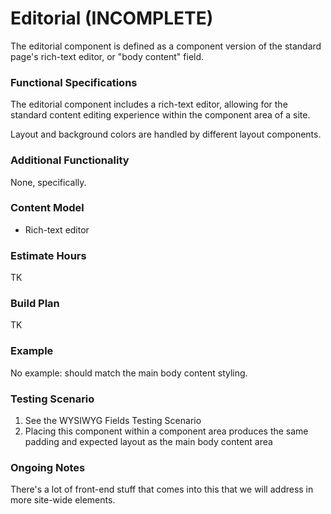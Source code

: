 # Editorial (INCOMPLETE)

The editorial component is defined as a component version of the standard page's rich-text editor, or "body content" field.‌

### Functional Specifications <a href="#functional-specifications" id="functional-specifications"></a>

The editorial component includes a rich-text editor, allowing for the standard content editing experience within the component area of a site.‌

Layout and background colors are handled by different layout components.‌

### Additional Functionality <a href="#additional-functionality" id="additional-functionality"></a>

None, specifically.‌

### Content Model <a href="#content-model" id="content-model"></a>

* Rich-text editor

### Estimate Hours <a href="#estimate-hours" id="estimate-hours"></a>

TK‌

### Build Plan <a href="#build-plan" id="build-plan"></a>

TK‌

### Example <a href="#example" id="example"></a>

No example: should match the main body content styling.‌

### Testing Scenario <a href="#testing-scenario" id="testing-scenario"></a>

1. See the WYSIWYG Fields Testing Scenario
2. Placing this component within a component area produces the same padding and expected layout as the main body content area

### Ongoing Notes <a href="#ongoing-notes" id="ongoing-notes"></a>

There's a lot of front-end stuff that comes into this that we will address in more site-wide elements.

